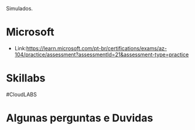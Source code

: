Simulados.

# Microsoft 

- Link:https://learn.microsoft.com/pt-br/certifications/exams/az-104/practice/assessment?assessmentId=21&assessment-type=practice


# Skillabs 


#CloudLABS


# Algunas perguntas e Duvidas
